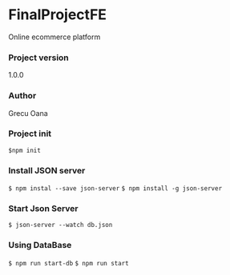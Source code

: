 # FinalProjectFE

Online ecommerce platform

### Project version

1.0.0

### Author

Grecu Oana

### Project init

`$npm init`

### Install JSON server

`$ npm instal --save json-server`
`$ npm install -g json-server`

### Start Json Server

`$ json-server --watch db.json`

### Using DataBase

`$ npm run start-db`
`$ npm run start`
